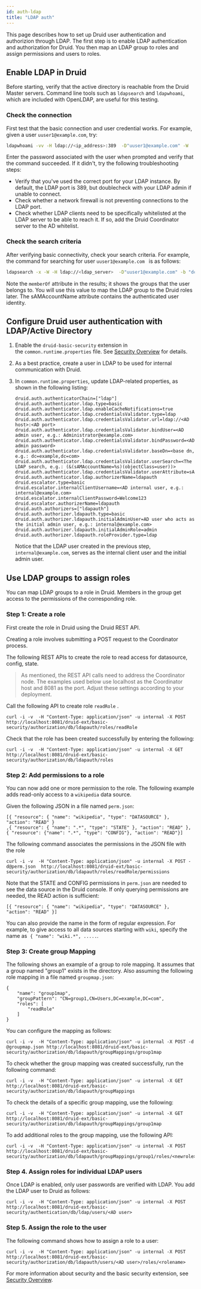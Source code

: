 ```yaml
---
id: auth-ldap
title: "LDAP auth"
---
```


<!--
  ~ Licensed to the Apache Software Foundation (ASF) under one
  ~ or more contributor license agreements.  See the NOTICE file
  ~ distributed with this work for additional information
  ~ regarding copyright ownership.  The ASF licenses this file
  ~ to you under the Apache License, Version 2.0 (the
  ~ "License"); you may not use this file except in compliance
  ~ with the License.  You may obtain a copy of the License at
  ~
  ~   http://www.apache.org/licenses/LICENSE-2.0
  ~
  ~ Unless required by applicable law or agreed to in writing,
  ~ software distributed under the License is distributed on an
  ~ "AS IS" BASIS, WITHOUT WARRANTIES OR CONDITIONS OF ANY
  ~ KIND, either express or implied.  See the License for the
  ~ specific language governing permissions and limitations
  ~ under the License.
  -->


This page describes how to set up Druid user authentication and authorizion through LDAP. The first step is to enable LDAP authentication and authorization for Druid. You then map an LDAP group to roles and assign permissions and users to roles.

## Enable LDAP in Druid

Before starting, verify that the active directory is reachable from the Druid Master servers. Command line tools such as `ldapsearch` and `ldapwhoami`, which are included with OpenLDAP, are useful for this testing. 

### Check the connection

First test that the basic connection and user credential works. For example, given a user `uuser1@example.com`, try:

```bash
ldapwhoami -vv -H ldap://<ip_address>:389  -D"uuser1@example.com" -W
```

Enter the password associated with the user when prompted and verify that the command succeeded. If it didn't, try the following troubleshooting steps:  

* Verify that you've used the correct port for your LDAP instance. By default, the LDAP port is 389, but doublecheck with your LDAP admin if unable to connect. 
* Check whether a network firewall is not preventing connections to the LDAP port.
* Check whether LDAP clients need to be specifically whitelisted at the LDAP server to be able to reach it. If so, add the Druid Coordinator server to the AD whitelist. 


### Check the search criteria

After verifying basic connectivity, check your search criteria. For example, the command for searching for user `uuser1@example.com ` is as follows: 

```bash
ldapsearch -x -W -H ldap://<ldap_server>  -D"uuser1@example.com" -b "dc=example,dc=com" "(sAMAccountName=uuser1)"
```

Note the `memberOf` attribute in the results; it shows the groups that the user belongs to. You will use this value to map the LDAP group to the Druid roles later. The sAMAccountName attribute contains the authenticated user identity. 

## Configure Druid user authentication with LDAP/Active Directory 

1. Enable the `druid-basic-security` extension in the `common.runtime.properties` file. See [Security Overview](security-overview.md) for details.   
2. As a best practice, create a user in LDAP to be used for internal communication with Druid. 
3. In `common.runtime.properties`, update LDAP-related properties, as shown in the following listing: 
	```
	druid.auth.authenticatorChain=["ldap"]
	druid.auth.authenticator.ldap.type=basic
	druid.auth.authenticator.ldap.enableCacheNotifications=true
	druid.auth.authenticator.ldap.credentialsValidator.type=ldap
	druid.auth.authenticator.ldap.credentialsValidator.url=ldap://<AD host>:<AD port>
	druid.auth.authenticator.ldap.credentialsValidator.bindUser=<AD admin user, e.g.: Administrator@example.com>
	druid.auth.authenticator.ldap.credentialsValidator.bindPassword=<AD admin password>
	druid.auth.authenticator.ldap.credentialsValidator.baseDn=<base dn, e.g.: dc=example,dc=com>
	druid.auth.authenticator.ldap.credentialsValidator.userSearch=<The LDAP search, e.g.: (&(sAMAccountName=%s)(objectClass=user))>
	druid.auth.authenticator.ldap.credentialsValidator.userAttribute=sAMAccountName
	druid.auth.authenticator.ldap.authorizerName=ldapauth
	druid.escalator.type=basic
	druid.escalator.internalClientUsername=<AD internal user, e.g.: internal@example.com>
	druid.escalator.internalClientPassword=Welcome123
	druid.escalator.authorizerName=ldapauth
	druid.auth.authorizers=["ldapauth"]
	druid.auth.authorizer.ldapauth.type=basic
	druid.auth.authorizer.ldapauth.initialAdminUser=AD user who acts as the initial admin user, e.g.: internal@example.com>
	druid.auth.authorizer.ldapauth.initialAdminRole=admin
	druid.auth.authorizer.ldapauth.roleProvider.type=ldap
   ```

   Notice that the LDAP user created in the previous step, `internal@example.com`, serves as the internal client user and the initial admin user.

## Use LDAP groups to assign roles

You can map LDAP groups to a role in Druid. Members in the group get access to the permissions of the corresponding role. 


### Step 1: Create a role 

First create the role in Druid using the Druid REST API.

Creating a role involves submitting a POST request to the Coordinator process. 

The following REST APIs to create the role to read access for datasource, config, state.

> As mentioned, the REST API calls need to address the Coordinator node. The examples used below use localhost as the Coordinator host and 8081 as the port. Adjust these settings according to your deployment.

Call the following API to create role `readRole` . 

```
curl -i -v  -H "Content-Type: application/json" -u internal -X POST  http://localhost:8081/druid-ext/basic-security/authorization/db/ldapauth/roles/readRole 
```

Check that the role has been created successfully by entering the following:

```
curl -i -v  -H "Content-Type: application/json" -u internal -X GET  http://localhost:8081/druid-ext/basic-security/authorization/db/ldapauth/roles
```


### Step 2: Add permissions to a role 

You can now add one or more permission to the role. The following example adds read-only access to a `wikipedia` data source.  

Given the following JSON in a file named `perm.json`:

```
[{ "resource": { "name": "wikipedia", "type": "DATASOURCE" }, "action": "READ" }
,{ "resource": { "name": ".*", "type": "STATE" }, "action": "READ" },
{ "resource": {"name": ".*", "type": "CONFIG"}, "action": "READ"}]
```

The following command associates the permissions in the JSON file with the role 

```
curl -i -v  -H "Content-Type: application/json" -u internal -X POST -d@perm.json  http://localhost:8081/druid-ext/basic-security/authorization/db/ldapauth/roles/readRole/permissions
```

Note that the STATE and CONFIG permissions in `perm.json` are needed to see the data source in the Druid console. If only querying permissions are needed, the READ action is sufficient:

```
[{ "resource": { "name": "wikipedia", "type": "DATASOURCE" }, "action": "READ" }]
```

You can also provide the name in the form of regular expression. For example, to give access to all data sources starting with `wiki`, specify the name as  `{ "name": "wiki.*", .....`. 


### Step 3: Create group Mapping 

The following shows an example of a group to role mapping. It assumes that a group named "group1" exists in the directory. Also assuming the following role mapping in a file named `groupmap.json`:

```
{
    "name": "group1map",
    "groupPattern": "CN=group1,CN=Users,DC=example,DC=com",
    "roles": [
        "readRole"
    ]
}
```

You can configure the mapping as follows:

```
curl -i -v  -H "Content-Type: application/json" -u internal -X POST -d @groupmap.json http://localhost:8081/druid-ext/basic-security/authorization/db/ldapauth/groupMappings/group1map
```

To check whether the group mapping was created successfully, run the following command:

```
curl -i -v  -H "Content-Type: application/json" -u internal -X GET http://localhost:8081/druid-ext/basic-security/authorization/db/ldapauth/groupMappings
```

To check the details of a specific group mapping, use the following:

```
curl -i -v  -H "Content-Type: application/json" -u internal -X GET http://localhost:8081/druid-ext/basic-security/authorization/db/ldapauth/groupMappings/group1map
```

To add additional roles to the group mapping, use the following API:

```
curl -i -v  -H "Content-Type: application/json" -u internal -X POST http://localhost:8081/druid-ext/basic-security/authorization/db/ldapauth/groupMappings/group1/roles/<newrole> 
```

### Step 4. Assign roles for individual LDAP users

Once LDAP is enabled, only user passwords are verified with LDAP. You add the LDAP user to Druid as follows: 

```
curl -i -v  -H "Content-Type: application/json" -u internal -X POST http://localhost:8081/druid-ext/basic-security/authentication/db/ldap/users/<AD user> 
```

### Step 5. Assign the role to the user 

The following command shows how to assign a role to a user:

```
curl -i -v  -H "Content-Type: application/json" -u internal -X POST http://localhost:8081/druid-ext/basic-security/authorization/db/ldapauth/users/<AD user>/roles/<rolename> 
```

For more information about security and the basic security extension, see [Security Overview](security-overview.md). 
